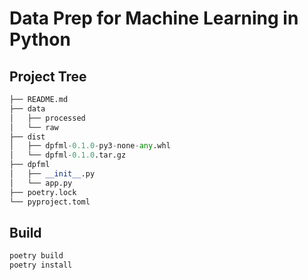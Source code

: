 # Data Prep for Machine Learning in Python

## Project Tree
```python
├── README.md
├── data
│   ├── processed
│   └── raw
├── dist
│   ├── dpfml-0.1.0-py3-none-any.whl
│   └── dpfml-0.1.0.tar.gz
├── dpfml
│   ├── __init__.py
│   └── app.py
├── poetry.lock
└── pyproject.toml
```

## Build
```bash
poetry build
poetry install
```